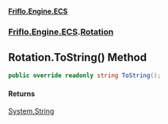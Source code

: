 #### [Friflo.Engine.ECS](index.md#'index')
### [Friflo.Engine.ECS](Friflo.Engine.ECS.md#'Friflo.Engine.ECS').[Rotation](Rotation.md#'Friflo.Engine.ECS.Rotation')

## Rotation.ToString() Method

```csharp
public override readonly string ToString();
```

#### Returns
[System.String](https://docs.microsoft.com/en-us/dotnet/api/System.String#'System.String')
